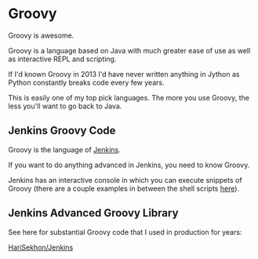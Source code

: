 # Groovy

Groovy is awesome.

Groovy is a language based on Java with much greater ease of use as well as interactive REPL and scripting.

If I'd known Groovy in 2013 I'd have never written anything in Jython as Python constantly breaks code every few years.

This is easily one of my top pick languages. The more you use Groovy, the less you'll want to go back to Java.

## Jenkins Groovy Code

Groovy is the language of [Jenkins](jenkins.md).

If you want to do anything advanced in Jenkins, you need to know Groovy.

Jenkins has an interactive console in which you can execute snippets of Groovy (there are a couple examples in between
the shell scripts [here](https://github.com/HariSekhon/DevOps-Bash-tools/tree/master/jenkins)).

## Jenkins Advanced Groovy Library

See here for substantial Groovy code that I used in production for years:

[HariSekhon/Jenkins](https://github.com/HariSekhon/Jenkins)

